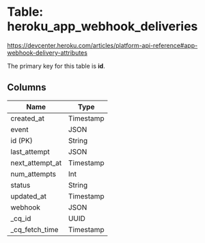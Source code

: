 # Table: heroku_app_webhook_deliveries
https://devcenter.heroku.com/articles/platform-api-reference#app-webhook-delivery-attributes

The primary key for this table is **id**.


## Columns
| Name          | Type          |
| ------------- | ------------- |
|created_at|Timestamp|
|event|JSON|
|id (PK)|String|
|last_attempt|JSON|
|next_attempt_at|Timestamp|
|num_attempts|Int|
|status|String|
|updated_at|Timestamp|
|webhook|JSON|
|_cq_id|UUID|
|_cq_fetch_time|Timestamp|